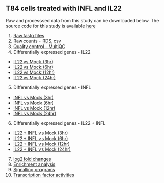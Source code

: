 ## T84 cells treated with INFL and IL22

Raw and processsed data from this study can be downloaded below. The source code for this study is available [here](https://github.com/ashwini-kr-sharma/Boulant-IL22-INFL)

1. [Raw fastq files](https://www.ncbi.nlm.nih.gov/gds)
2. Raw counts - [RDS](/data/T84_IL22_INFL_filtered_counts.RDS), [csv](/data/T84_IL22_INFL_filtered_counts.csv)
3. [Quality control - MultiQC](/data/multiqc_report.html)
4. Differentially expressed genes - IL22
  - [IL22 vs Mock (3hr)](/data/DGE/IL22_3hr_vs_Mock_3hr.html)
  - [IL22 vs Mock (6hr)](/data/DGE/IL22_6hr_vs_Mock_6hr.html)
  - [IL22 vs Mock (12hr)](/data/DGE/IL22_12hr_vs_Mock_12hr.html)
  - [IL22 vs Mock (24hr)](/data/DGE/IL22_24hr_vs_Mock_24hr.html)
5. Differentially expressed genes - INFL
  - [INFL vs Mock (3hr)](/data/DGE/IFNL_3hr_vs_Mock_3hr.html)
  - [INFL vs Mock (6hr)](/data/DGE/IFNL_6hr_vs_Mock_6hr.html)
  - [INFL vs Mock (12hr)](/data/DGE/IFNL_12hr_vs_Mock_12hr.html)
  - [INFL vs Mock (24hr)](/data/DGE/IFNL_24hr_vs_Mock_24hr.html)
6. Differentially expressed genes - IL22 + INFL
  - [IL22 + INFL vs Mock (3hr)](/data/DGE/IL22_IFNL_3hr_vs_Mock_3hr.html)
  - [IL22 + INFL vs Mock (6hr)](/data/DGE/IL22_IFNL_6hr_vs_Mock_6hr.html)
  - [IL22 + INFL vs Mock (12hr)](/data/DGE/IL22_IFNL_12hr_vs_Mock_12hr.html)
  - [IL22 + INFL vs Mock (24hr)](/data/DGE/IL22_IFNL_24hr_vs_Mock_24hr.html)
7. [log2 fold changes](/data/DGE/log2_fold_change.html)
8. [Enrichment analysis]()
9. [Signalling programs]()
10. [Transcription factor activities]()
